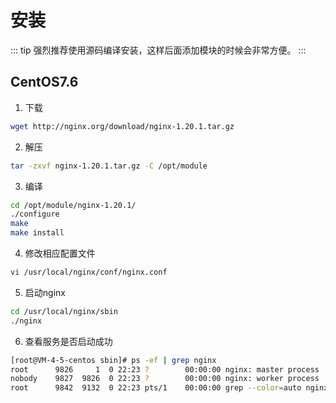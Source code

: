 # 安装


::: tip
强烈推荐使用源码编译安装，这样后面添加模块的时候会非常方便。
:::

## CentOS7.6

1. 下载

``` bash
wget http://nginx.org/download/nginx-1.20.1.tar.gz
```

2. 解压

``` bash
tar -zxvf nginx-1.20.1.tar.gz -C /opt/module
```

3. 编译

``` bash
cd /opt/module/nginx-1.20.1/
./configure
make
make install
```

4. 修改相应配置文件

``` bash
vi /usr/local/nginx/conf/nginx.conf
```

5. 启动nginx

``` bash
cd /usr/local/nginx/sbin
./nginx
```

6. 查看服务是否启动成功

``` bash
[root@VM-4-5-centos sbin]# ps -ef | grep nginx
root      9826     1  0 22:23 ?        00:00:00 nginx: master process ./ngin
nobody    9827  9826  0 22:23 ?        00:00:00 nginx: worker process
root      9842  9132  0 22:23 pts/1    00:00:00 grep --color=auto nginx
```